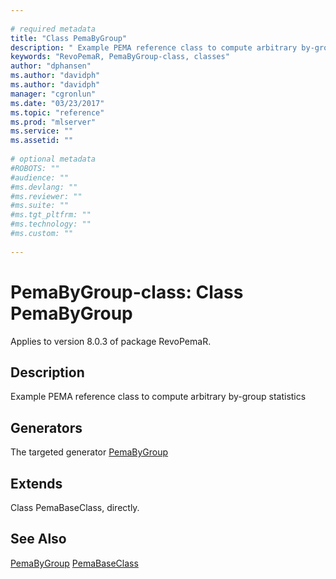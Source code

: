 ```yaml
--- 
 
# required metadata 
title: "Class PemaByGroup" 
description: " Example PEMA reference class to compute arbitrary by-group statistics " 
keywords: "RevoPemaR, PemaByGroup-class, classes" 
author: "dphansen"
ms.author: "davidph"
ms.author: "davidph" 
manager: "cgronlun" 
ms.date: "03/23/2017" 
ms.topic: "reference" 
ms.prod: "mlserver" 
ms.service: "" 
ms.assetid: "" 
 
# optional metadata 
#ROBOTS: "" 
#audience: "" 
#ms.devlang: "" 
#ms.reviewer: "" 
#ms.suite: "" 
#ms.tgt_pltfrm: "" 
#ms.technology: "" 
#ms.custom: "" 
 
--- 
```

 
 
 
 # PemaByGroup-class: Class PemaByGroup

 Applies to version 8.0.3 of package RevoPemaR.
 
 ## Description
 
Example PEMA reference class to compute arbitrary by-group statistics
 
 
 ## Generators 

 
The targeted generator [PemaByGroup](pemabygroup.md)

 
 ## Extends 

 
Class PemaBaseClass, directly.
 
 

 
 
 
 ## See Also
 
[PemaByGroup](pemabygroup.md)
[PemaBaseClass](pemabaseclass.md)
   
 
